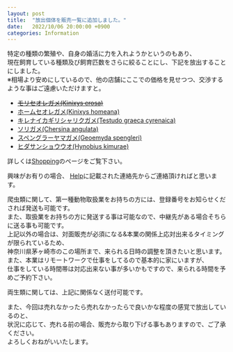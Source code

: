 ```yaml
---
layout: post
title:  "放出個体を販売一覧に追加しました。"
date:   2022/10/06 20:00:00 +0900
categories: Information
---
```


特定の種類の繁殖や、自身の婚活に力を入れようかというのもあり、  
現在飼育している種類及び飼育匹数をさらに絞ることにし、下記を放出することにしました。  
※相場より安めにしているので、他の店舗にここでの価格を見せつつ、交渉するような事はご遠慮いただけますと。  

* ~~[モリセオレガメ(Kinixys erosa)](/shopping/creatures/kinixys-erosa)~~
* [ホームセオレガメ(Kinixys homeana)](/shopping/creatures/kinixys-homeana)
* [キレナイカギリシャリクガメ(Testudo graeca cyrenaica)](/shopping/creatures/testudo-graeca-cyrenaica)
* [ソリガメ(Chersina angulata)](/shopping/creatures/chersina-angulata)
* [スペングラーヤマガメ(Geoemyda spengleri)](/shopping/creatures/geoemyda-spengleri)
* [ヒダサンショウウオ(Hynobius kimurae)](/shopping/creatures/hynobius-kimurae)

詳しくは[Shopping](https://ikimonooki.com/shopping/)のページをご覧下さい。

興味がお有りの場合、
[Help](https://ikimonooki.com/help/)に記載された連絡先からご連絡頂ければと思います。  

爬虫類に関して、第一種動物取扱業をお持ちの方には、登録番号をお知らせくだされば発送も可能です。  
また、取扱業をお持ちの方に発送する事は可能なので、中継先がある場合そちらに送る事も可能です。   
上記以外の場合は、対面販売が必須になる&本業の関係上応対出来るタイミングが限られているため、  
神奈川県茅ヶ崎市のこの場所まで、来られる日時の調整を頂きたいと思います。  
また、本業はリモートワークで仕事をしてるので基本的に家にいますが、  
仕事をしている時間帯は対応出来ない事が多いかもですので、来られる時間を予めご予約下さい。  

両生類に関しては、上記に関係なく送付可能です。  

また、今回は売れなかったら売れなかったらで良いかな程度の感覚で放出しているのと、  
状況に応じて、売れる前の場合、販売から取り下げる事もありますので、ご了承ください。  
よろしくおねがいいたします。
